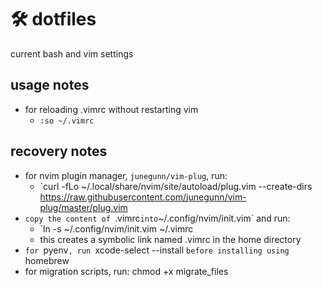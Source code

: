 # 🛠 dotfiles
current bash and vim settings

## usage notes
- for reloading .vimrc without restarting vim
  - `:so ~/.vimrc`

## recovery notes
- for nvim plugin manager, `junegunn/vim-plug`, run:
  - `curl -fLo ~/.local/share/nvim/site/autoload/plug.vim --create-dirs \
    https://raw.githubusercontent.com/junegunn/vim-plug/master/plug.vim
- `copy the content of `.vimrc` into `~/.config/nvim/init.vim` and run:
  - `ln -s ~/.config/nvim/init.vim ~/.vimrc
  - this creates a symbolic link named .vimrc in the home directory
- `for `pyenv`, run `xcode-select --install `before installing using `homebrew
- for migration scripts, run: chmod +x migrate_files

